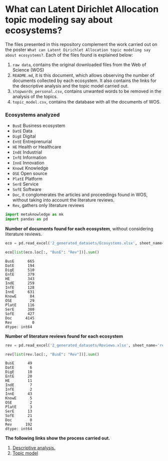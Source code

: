 # What can Latent Dirichlet Allocation topic modeling say about ecosystems?

The files presented in this repository complement the work carried out on the poster `What can Latent Dirichlet Allocation topic modeling say about ecosystems?`. Each of the files found is explained below:

1. `raw data`, contains the original downloaded files from the Web of Science (WOS)
2. `README.md`, it is this document, which allows observing the number of documents collected by each ecosystem. It also contains the links for the descriptive analysis and the topic model carried out.
3. `stopwords_personal.csv`, contains unwanted words to be removed in the analysis of the topics.
4. `topic_model.csv`, contains the database with all the documents of WOS.


### Ecosystems analyzed

* `BusE` Business ecosystem
* `DatE` Data
* `DigE` Digital
* `EntE` Entreprenurial
* `HE` Health or Healthcare
* `IndE` Industrial
* `InfE` Information
* `InnE` Innovation
* `KnowE` Knowledge
* `OSE` Open source
* `PlatE` Platform
* `SerE` Service
* `SofE` Software
* `Doc`, it conglomerates the articles and proceedings found in WOS, without taking into account the literature reviews.
* `Rev`, gathers only literature reviews


```python
import metaknowledge as mk
import pandas as pd
```

**Number of documents found for each ecosystem**, without considering literature reviews.


```python
eco = pd.read_excel('2_generated_datasets/Ecosystems.xlsx', sheet_name='ecosystems')
```


```python
eco[list(eco.loc[:, "BusE": "Rev"])].sum()
```




    BusE      665
    DatE      194
    DigE      510
    EntE      379
    HE        343
    IndE      259
    InfE      128
    InnE      631
    KnowE      84
    OSE        29
    PlatE     116
    SerE      380
    SofE      427
    Doc      4145
    Rev         0
    dtype: int64



**Number of literature reviews found for each ecosystem**


```python
rev = pd.read_excel('2_generated_datasets/Reviews.xlsx', sheet_name='rev')
```


```python
rev[list(rev.loc[:, "BusE": "Rev"])].sum()
```




    BusE      49
    DatE       6
    DigE      10
    EntE      20
    HE        11
    IndE       7
    InfE       2
    InnE      43
    KnowE      5
    OSE        2
    PlatE      3
    SerE      13
    SofE      21
    Doc        0
    Rev      192
    dtype: int64



**The following links show the process carried out.**

1. [Descriptive analysis.](http://innovadata.ca/ecosystem/descriptive.html)
2. [Topic model](http://innovadata.ca/ecosystem/topic.html)
